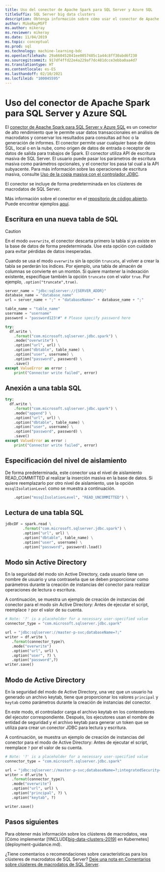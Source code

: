 ```yaml
---
title: Uso del conector de Apache Spark para SQL Server y Azure SQL
titleSuffix: SQL Server big data clusters
description: Obtenga información sobre cómo usar el conector de Apache Spark para SQL Server y Azure SQL a fin de leer y escribir en SQL Server.
author: MikeRayMSFT
ms.author: mikeray
ms.reviewer: mikeray
ms.date: 11/04/2019
ms.topic: conceptual
ms.prod: sql
ms.technology: machine-learning-bdc
ms.openlocfilehash: 29a660452841ee0057485c1a44c8ff30abd6f230
ms.sourcegitcommit: 917df4ffd22e4a229af7dc481dcce3ebba0aa4d7
ms.translationtype: HT
ms.contentlocale: es-ES
ms.lasthandoff: 02/10/2021
ms.locfileid: "100045595"
---
```

# <a name="use-the-apache-spark-connector-for-sql-server-and-azure-sql"></a>Uso del conector de Apache Spark para SQL Server y Azure SQL

El [conector de Apache Spark para SQL Server y Azure SQL](https://github.com/microsoft/sql-spark-connector) es un conector de alto rendimiento que le permite usar datos transaccionales en análisis de macrodatos y conservar los resultados para consultas ad hoc o la generación de informes. El conector permite usar cualquier base de datos SQL, local o en la nube, como origen de datos de entrada o receptor de datos de salida para trabajos de Spark. El conector utiliza API de escritura masiva de SQL Server. El usuario puede pasar los parámetros de escritura masiva como parámetros opcionales, y el conector los pasa tal cual a la API subyacente. Para más información sobre las operaciones de escritura masiva, consulte [Uso de la copia masiva con el controlador JDBC]( ../connect/jdbc/using-bulk-copy-with-the-jdbc-driver.md#sqlserverbulkcopyoptions).

El conector se incluye de forma predeterminada en los clústeres de macrodatos de SQL Server.

Más información sobre el conector en el [repositorio de código abierto](https://github.com/microsoft/sql-spark-connector). Puede encontrar ejemplos [aquí](https://github.com/microsoft/sql-spark-connector/tree/master/samples).

## <a name="write-to-a-new-sql-table"></a>Escritura en una nueva tabla de SQL

>[!CAUTION]
> En el modo `overwrite`, el conector descarta primero la tabla si ya existe en la base de datos de forma predeterminada. Use esta opción con cuidado para evitar pérdidas de datos inesperadas.
> 
> Cuando se usa el modo `overwrite` sin la opción `truncate`, al volver a crear la tabla se perderán los índices. Por ejemplo, una tabla de almacén de columnas se convierte en un montón. Si quiere mantener la indexación existente, especifique también la opción `truncate` con el valor `true`. Por ejemplo, `.option("truncate",true)`.

```python
server_name = "jdbc:sqlserver://{SERVER_ADDR}"
database_name = "database_name"
url = server_name + ";" + "databaseName=" + database_name + ";"

table_name = "table_name"
username = "username"
password = "password123!#" # Please specify password here

try:
  df.write \
    .format("com.microsoft.sqlserver.jdbc.spark") \
    .mode("overwrite") \
    .option("url", url) \
    .option("dbtable", table_name) \
    .option("user", username) \
    .option("password", password) \
    .save()
except ValueError as error :
    print("Connector write failed", error)
```

## <a name="append-to-sql-table"></a>Anexión a una tabla SQL
```python
try:
  df.write \
    .format("com.microsoft.sqlserver.jdbc.spark") \
    .mode("append") \
    .option("url", url) \
    .option("dbtable", table_name) \
    .option("user", username) \
    .option("password", password) \
    .save()
except ValueError as error :
    print("Connector write failed", error)
```

## <a name="specify-the-isolation-level"></a>Especificación del nivel de aislamiento

De forma predeterminada, este conector usa el nivel de aislamiento READ_COMMITTED al realizar la inserción masiva en la base de datos. Si quiere reemplazarlo por otro nivel de aislamiento, use la opción `mssqlIsolationLevel` como se muestra a continuación.
```python
    .option("mssqlIsolationLevel", "READ_UNCOMMITTED") \
```

## <a name="read-from-sql-table"></a>Lectura de una tabla SQL

```python
jdbcDF = spark.read \
        .format("com.microsoft.sqlserver.jdbc.spark") \
        .option("url", url) \
        .option("dbtable", table_name) \
        .option("user", username) \
        .option("password", password).load()
```

## <a name="non-active-directory-mode"></a>Modo sin Active Directory

En la seguridad del modo sin Active Directory, cada usuario tiene un nombre de usuario y una contraseña que se deben proporcionar como parámetros durante la creación de instancias del conector para realizar operaciones de lectura o escritura.

A continuación, se muestra un ejemplo de creación de instancias del conector para el modo sin Active Directory: Antes de ejecutar el script, reemplace `?` por el valor de su cuenta.

```python
# Note: '?' is a placeholder for a necessary user-specified value
connector_type = "com.microsoft.sqlserver.jdbc.spark" 

url = "jdbc:sqlserver://master-p-svc;databaseName=?;"
writer = df.write \ 
   .format(connector_type)\ 
   .mode("overwrite") 
   .option("url", url) \ 
   .option("user", ?) \ 
   .option("password",?) 
writer.save() 
```

## <a name="active-directory-mode"></a>Modo de Active Directory

En la seguridad del modo de Active Directory, una vez que un usuario ha generado un archivo keytab, tiene que proporcionar los valores `principal` y `keytab` como parámetros durante la creación de instancias del conector.

En este modo, el controlador carga el archivo keytab en los contenedores del ejecutor correspondiente. Después, los ejecutores usan el nombre de entidad de seguridad y el archivo keytab para generar un token que se utiliza para crear un conector JDBC para lectura y escritura.

A continuación, se muestra un ejemplo de creación de instancias del conector para el modo de Active Directory: Antes de ejecutar el script, reemplace `?` por el valor de su cuenta.

```python
# Note: '?' is a placeholder for a necessary user-specified value
connector_type = "com.microsoft.sqlserver.jdbc.spark"

url = "jdbc:sqlserver://master-p-svc;databaseName=?;integratedSecurity=true;authenticationScheme=JavaKerberos;" 
writer = df.write \ 
   .format(connector_type)\ 
   .mode("overwrite") 
   .option("url", url) \ 
   .option("principal", ?) \ 
   .option("keytab", ?)   

writer.save() 
```

## <a name="next-steps"></a>Pasos siguientes

Para obtener más información sobre los clústeres de macrodatos, vea [Cómo implementar [!INCLUDE[big-data-clusters-2019](../includes/ssbigdataclusters-ss-nover.md)] en Kubernetes](deployment-guidance.md).

¿Tiene comentarios o recomendaciones sobre características para los clústeres de macrodatos de SQL Server? [Deje una nota en Comentarios sobre clústeres de macrodatos de SQL Server](https://aka.ms/sql-server-bdc-feedback).
